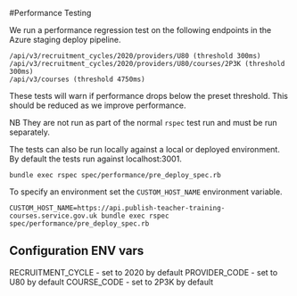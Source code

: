 #Performance Testing

We run a performance regression test on the following endpoints in the Azure staging deploy pipeline.

```
/api/v3/recruitment_cycles/2020/providers/U80 (threshold 300ms)
/api/v3/recruitment_cycles/2020/providers/U80/courses/2P3K (threshold 300ms)
/api/v3/courses (threshold 4750ms)
```

These tests will warn if performance drops below the preset threshold. This should be reduced as we improve performance.

NB They are not run as part of the normal `rspec` test run and must be run separately.

The tests can also be run locally against a local or deployed environment. By default the tests run against localhost:3001.

```
bundle exec rspec spec/performance/pre_deploy_spec.rb
```

To specify an environment set the `CUSTOM_HOST_NAME` environment variable.

```
CUSTOM_HOST_NAME=https://api.publish-teacher-training-courses.service.gov.uk bundle exec rspec spec/performance/pre_deploy_spec.rb
```

## Configuration ENV vars

RECRUITMENT_CYCLE - set to 2020 by default
PROVIDER_CODE - set to U80 by default
COURSE_CODE - set to 2P3K by default

